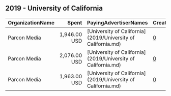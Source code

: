 ## 2019 - University of California 
|OrganizationName|Spent|PayingAdvertiserNames|CreativeUrls|Impressions|Genders|AgeBrackets|CountryCodes|BillingAddresses|CandidateBallotInformation|
|:---|---:|:---|:---|---:|:---|:---|:---|:---|:---|
|Parcon Media|1,946.00 USD|[University of California](2019/University of California.md)|[0](https://www.snap.com/political-ads/asset/ef46908af3fb636e54db5dadc2b466c63cb4bb5df8eb74a686715f523f0c3c45?mediaType=png)|506,514||21-25|united states|US||
|Parcon Media|2,076.00 USD|[University of California](2019/University of California.md)|[0](https://www.snap.com/political-ads/asset/ef46908af3fb636e54db5dadc2b466c63cb4bb5df8eb74a686715f523f0c3c45?mediaType=png)|427,334||21+|united states|US||
|Parcon Media|1,963.00 USD|[University of California](2019/University of California.md)|[0](https://www.snap.com/political-ads/asset/ef46908af3fb636e54db5dadc2b466c63cb4bb5df8eb74a686715f523f0c3c45?mediaType=png)|467,713||21+|united states|US||
